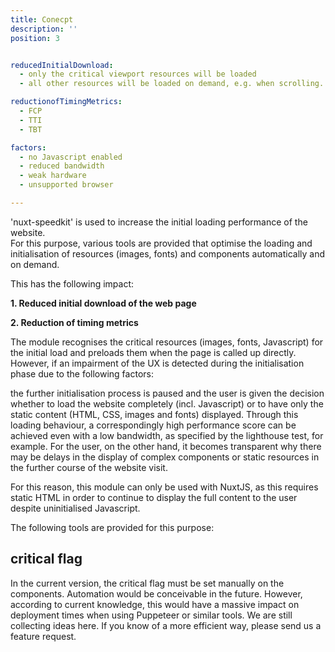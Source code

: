 ```yaml
---
title: Conecpt
description: ''
position: 3


reducedInitialDownload:
  - only the critical viewport resources will be loaded
  - all other resources will be loaded on demand, e.g. when scrolling.

reductionofTimingMetrics:
  - FCP
  - TTI
  - TBT

factors: 
  - no Javascript enabled
  - reduced bandwidth
  - weak hardware
  - unsupported browser

---
```



'nuxt-speedkit' is used to increase the initial loading performance of the website.  
For this purpose, various tools are provided that optimise the loading and initialisation of resources (images, fonts) and components automatically and on demand.

This has the following impact:

**1. Reduced initial download of the web page**
<list type="success" :items="reducedInitialDownload"></list>

**2. Reduction of timing metrics**
<list type="success" :items="reductionofTimingMetrics"></list>

The module recognises the critical resources (images, fonts, Javascript) for the initial load and preloads them when the page is called up directly. However, if an impairment of the UX is detected during the initialisation phase due to the following factors:

<list type="info" :items="reductionofTimingMetrics"></list>

the further initialisation process is paused and the user is given the decision whether to load the website completely (incl. Javascript) or to have only the static content (HTML, CSS, images and fonts) displayed. Through this loading behaviour, a correspondingly high performance score can be achieved even with a low bandwidth, as specified by the lighthouse test, for example. For the user, on the other hand, it becomes transparent why there may be delays in the display of complex components or static resources in the further course of the website visit.

For this reason, this module can only be used with NuxtJS, as this requires static HTML in order to continue to display the full content to the user despite uninitialised Javascript.

The following tools are provided for this purpose:

## critical flag

In the current version, the critical flag must be set manually on the components. Automation would be conceivable in the future. However, according to current knowledge, this would have a massive impact on deployment times when using Puppeteer or similar tools. We are still collecting ideas here. If you know of a more efficient way, please send us a feature request.


